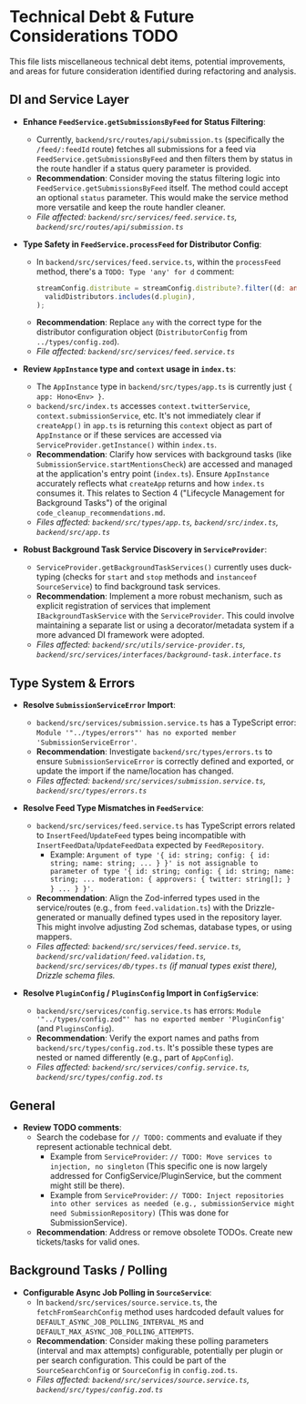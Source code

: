 # Technical Debt & Future Considerations TODO

This file lists miscellaneous technical debt items, potential improvements, and areas for future consideration identified during refactoring and analysis.

## DI and Service Layer
-   **Enhance `FeedService.getSubmissionsByFeed` for Status Filtering**:
    -   Currently, `backend/src/routes/api/submission.ts` (specifically the `/feed/:feedId` route) fetches all submissions for a feed via `FeedService.getSubmissionsByFeed` and then filters them by status in the route handler if a status query parameter is provided.
    -   **Recommendation**: Consider moving the status filtering logic into `FeedService.getSubmissionsByFeed` itself. The method could accept an optional `status` parameter. This would make the service method more versatile and keep the route handler cleaner.
    -   *File affected: `backend/src/services/feed.service.ts`, `backend/src/routes/api/submission.ts`*

-   **Type Safety in `FeedService.processFeed` for Distributor Config**:
    -   In `backend/src/services/feed.service.ts`, within the `processFeed` method, there's a `TODO: Type 'any' for d` comment:
        ```typescript
        streamConfig.distribute = streamConfig.distribute?.filter((d: any) => // TODO: Type 'any' for d
          validDistributors.includes(d.plugin),
        );
        ```
    -   **Recommendation**: Replace `any` with the correct type for the distributor configuration object (`DistributorConfig` from `../types/config.zod`).
    -   *File affected: `backend/src/services/feed.service.ts`*

-   **Review `AppInstance` type and `context` usage in `index.ts`**:
    -   The `AppInstance` type in `backend/src/types/app.ts` is currently just `{ app: Hono<Env> }`.
    -   `backend/src/index.ts` accesses `context.twitterService`, `context.submissionService`, etc. It's not immediately clear if `createApp()` in `app.ts` is returning this `context` object as part of `AppInstance` or if these services are accessed via `ServiceProvider.getInstance()` within `index.ts`.
    -   **Recommendation**: Clarify how services with background tasks (like `SubmissionService.startMentionsCheck`) are accessed and managed at the application's entry point (`index.ts`). Ensure `AppInstance` accurately reflects what `createApp` returns and how `index.ts` consumes it. This relates to Section 4 ("Lifecycle Management for Background Tasks") of the original `code_cleanup_recommendations.md`.
    -   *Files affected: `backend/src/types/app.ts`, `backend/src/index.ts`, `backend/src/app.ts`*

-   **Robust Background Task Service Discovery in `ServiceProvider`**:
    -   `ServiceProvider.getBackgroundTaskServices()` currently uses duck-typing (checks for `start` and `stop` methods and `instanceof SourceService`) to find background task services.
    -   **Recommendation**: Implement a more robust mechanism, such as explicit registration of services that implement `IBackgroundTaskService` with the `ServiceProvider`. This could involve maintaining a separate list or using a decorator/metadata system if a more advanced DI framework were adopted.
    -   *Files affected: `backend/src/utils/service-provider.ts`, `backend/src/services/interfaces/background-task.interface.ts`*

## Type System & Errors
-   **Resolve `SubmissionServiceError` Import**:
    -   `backend/src/services/submission.service.ts` has a TypeScript error: `Module '"../types/errors"' has no exported member 'SubmissionServiceError'`.
    -   **Recommendation**: Investigate `backend/src/types/errors.ts` to ensure `SubmissionServiceError` is correctly defined and exported, or update the import if the name/location has changed.
    -   *Files affected: `backend/src/services/submission.service.ts`, `backend/src/types/errors.ts`*

-   **Resolve Feed Type Mismatches in `FeedService`**:
    -   `backend/src/services/feed.service.ts` has TypeScript errors related to `InsertFeed`/`UpdateFeed` types being incompatible with `InsertFeedData`/`UpdateFeedData` expected by `FeedRepository`.
        - Example: `Argument of type '{ id: string; config: { id: string; name: string; ... } }' is not assignable to parameter of type '{ id: string; config: { id: string; name: string; ... moderation: { approvers: { twitter: string[]; } } ... } }'`.
    -   **Recommendation**: Align the Zod-inferred types used in the service/routes (e.g., from `feed.validation.ts`) with the Drizzle-generated or manually defined types used in the repository layer. This might involve adjusting Zod schemas, database types, or using mappers.
    -   *Files affected: `backend/src/services/feed.service.ts`, `backend/src/validation/feed.validation.ts`, `backend/src/services/db/types.ts` (if manual types exist there), Drizzle schema files.*

-   **Resolve `PluginConfig` / `PluginsConfig` Import in `ConfigService`**:
    -   `backend/src/services/config.service.ts` has errors: `Module '"../types/config.zod"' has no exported member 'PluginConfig'` (and `PluginsConfig`).
    -   **Recommendation**: Verify the export names and paths from `backend/src/types/config.zod.ts`. It's possible these types are nested or named differently (e.g., part of `AppConfig`).
    -   *Files affected: `backend/src/services/config.service.ts`, `backend/src/types/config.zod.ts`*

## General
-   **Review TODO comments**:
    -   Search the codebase for `// TODO:` comments and evaluate if they represent actionable technical debt.
        - Example from `ServiceProvider`: `// TODO: Move services to injection, no singleton` (This specific one is now largely addressed for ConfigService/PluginService, but the comment might still be there).
        - Example from `ServiceProvider`: `// TODO: Inject repositories into other services as needed (e.g., submissionService might need SubmissionRepository)` (This was done for SubmissionService).
    -   **Recommendation**: Address or remove obsolete TODOs. Create new tickets/tasks for valid ones.

## Background Tasks / Polling
-   **Configurable Async Job Polling in `SourceService`**:
    -   In `backend/src/services/source.service.ts`, the `fetchFromSearchConfig` method uses hardcoded default values for `DEFAULT_ASYNC_JOB_POLLING_INTERVAL_MS` and `DEFAULT_MAX_ASYNC_JOB_POLLING_ATTEMPTS`.
    -   **Recommendation**: Consider making these polling parameters (interval and max attempts) configurable, potentially per plugin or per search configuration. This could be part of the `SourceSearchConfig` or `SourceConfig` in `config.zod.ts`.
    -   *Files affected: `backend/src/services/source.service.ts`, `backend/src/types/config.zod.ts`*
